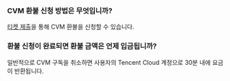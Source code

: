 ### CVM 환불 신청 방법은 무엇입니까?

[티켓 제출](https://console.cloud.tencent.com/workorder/category)을 통해 CVM 환불을 신청할 수 있습니다. 

### 환불 신청이 완료되면 환불 금액은 언제 입금됩니까?
일반적으로 CVM 구독을 취소하면 사용자의 Tencent Cloud 계정으로 30분 내에 요금이 반환됩니다.  